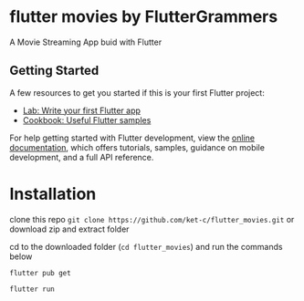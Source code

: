 # flutter movies by FlutterGrammers

A Movie Streaming App buid with Flutter

## Getting Started

A few resources to get you started if this is your first Flutter project:

- [Lab: Write your first Flutter app](https://docs.flutter.dev/get-started/codelab)
- [Cookbook: Useful Flutter samples](https://docs.flutter.dev/cookbook)

For help getting started with Flutter development, view the
[online documentation](https://docs.flutter.dev/), which offers tutorials,
samples, guidance on mobile development, and a full API reference.

# Installation

clone this repo ```git clone https://github.com/ket-c/flutter_movies.git``` or download zip and extract folder

cd to the downloaded folder (```cd flutter_movies```) and run the commands below

```flutter pub get```

```flutter run```
